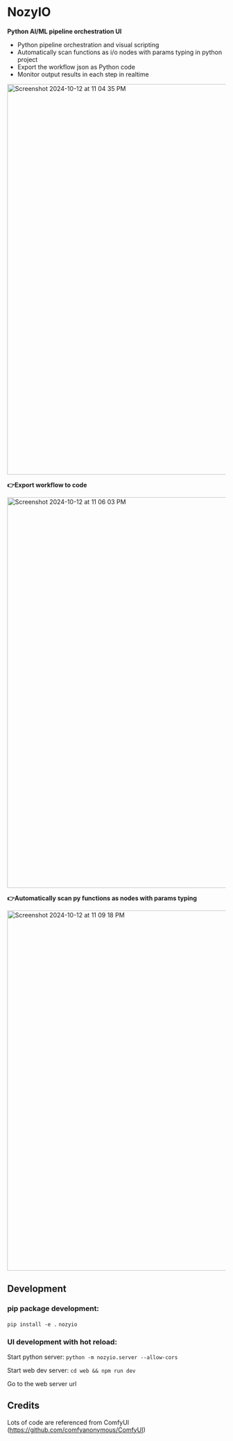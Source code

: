 # NozyIO

**Python AI/ML pipeline orchestration UI**

- Python pipeline orchestration and visual scripting
- Automatically scan functions as i/o nodes with params typing in python project
- Export the workflow json as Python code
- Monitor output results in each step in realtime

<img width="900" alt="Screenshot 2024-10-12 at 11 04 35 PM" src="https://github.com/user-attachments/assets/8502f6fd-9c7b-4469-b22e-36da9b6601fb">

**👉Export workflow to code**

<img width="900" alt="Screenshot 2024-10-12 at 11 06 03 PM" src="https://github.com/user-attachments/assets/7bb3a2d7-1687-4099-9e13-a61294cac046">

**👉Automatically scan py functions as nodes with params typing**

<img width="830" alt="Screenshot 2024-10-12 at 11 09 18 PM" src="https://github.com/user-attachments/assets/abad2101-973b-4538-85d2-61d5e7cfb67b">

## Development

### pip package development:

`pip install -e .`
`nozyio`

### UI development with hot reload:

Start python server:
`python -m nozyio.server --allow-cors`

Start web dev server:
`cd web && npm run dev`

Go to the web server url

## Credits

Lots of code are referenced from ComfyUI (https://github.com/comfyanonymous/ComfyUI)
